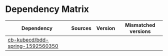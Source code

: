 # Dependency Matrix

Dependency | Sources | Version | Mismatched versions
---------- | ------- | ------- | -------------------
[cb-kubecd/bdd-spring-1592560350](https://github.com/cb-kubecd/bdd-spring-1592560350.git) |  | []() | 
